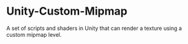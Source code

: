 # Unity-Custom-Mipmap
A set of scripts and shaders in Unity that can render a texture using a custom mipmap level.
